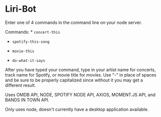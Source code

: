 # Liri-Bot

Enter one of 4 commands in the command line on your node server.

Commands:  * `concert-this`

   * `spotify-this-song`

   * `movie-this`

   * `do-what-it-says`

After you have typed your command, type in your artist name for concerts, track name for Spotify, or movie title for movies. Use "-" in place of spaces and be sure to be properly capitalized since without it you may get a different result.

Uses OMDB API, NODE, SPOTIFY NODE API, AXIOS, MOMENT.JS API, and BANDS IN TOWN API.

Only uses node, doesn't currently have a desktop application available.